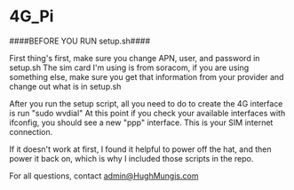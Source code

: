 # 4G_Pi

####BEFORE YOU RUN setup.sh####

First thing's first, make sure you change APN, user, and password in setup.sh
The sim card I'm using is from soracom, if you are using something else, make sure you get that information from your provider and change out what is in setup.sh

After you run the setup script, all you need to do to create the 4G interface is run "sudo wvdial"
At this point if you check your available interfaces with ifconfig, you should see a new "ppp" interface. This is your SIM internet connection.

If it doesn't work at first, I found it helpful to power off the hat, and then power it back on, which is why I included those scripts in the repo.

For all questions, contact admin@HughMungis.com
